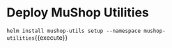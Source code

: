 # Deploy MuShop Utilities

`helm install mushop-utils setup --namespace mushop-utilities`{{execute}}
